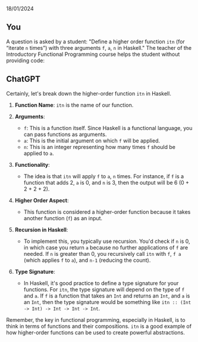 18/01/2024
## You

A question is asked by a student: "Define a higher order function `itn` (for “iterate `n` times”) with three arguments `f`, `a`, `n` in Haskell."
The teacher of the Introductory Functional Programming course helps the student without providing code:


## ChatGPT

Certainly, let's break down the higher-order function `itn` in Haskell.

1. **Function Name**: `itn` is the name of our function. 

2. **Arguments**: 
   - `f`: This is a function itself. Since Haskell is a functional language, you can pass functions as arguments.
   - `a`: This is the initial argument on which `f` will be applied.
   - `n`: This is an integer representing how many times `f` should be applied to `a`.

3. **Functionality**: 
   - The idea is that `itn` will apply `f` to `a`, `n` times. For instance, if `f` is a function that adds 2, `a` is 0, and `n` is 3, then the output will be 6 (0 + 2 + 2 + 2).

4. **Higher Order Aspect**: 
   - This function is considered a higher-order function because it takes another function (`f`) as an input.

5. **Recursion in Haskell**: 
   - To implement this, you typically use recursion. You'd check if `n` is 0, in which case you return `a` because no further applications of `f` are needed. If `n` is greater than 0, you recursively call `itn` with `f`, `f a` (which applies `f` to `a`), and `n-1` (reducing the count).

6. **Type Signature**: 
   - In Haskell, it's good practice to define a type signature for your functions. For `itn`, the type signature will depend on the type of `f` and `a`. If `f` is a function that takes an `Int` and returns an `Int`, and `a` is an `Int`, then the type signature would be something like `itn :: (Int -> Int) -> Int -> Int -> Int`.

Remember, the key in functional programming, especially in Haskell, is to think in terms of functions and their compositions. `itn` is a good example of how higher-order functions can be used to create powerful abstractions.